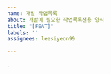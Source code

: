 ```yaml
---
name: 개발 작업목록
about: 개발에 필요한 작업목록전용 양식
title: "[FEAT]"
labels: ''
assignees: leesiyeon99

---
```


.
